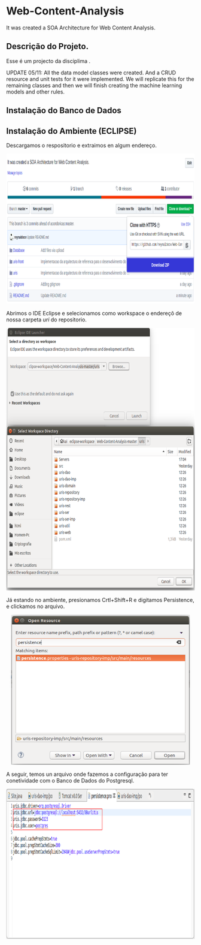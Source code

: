 # Web-Content-Analysis
It was created a SOA Architecture  for   Web Content Analysis. 
## Descrição do Projeto.

Esse é um projecto da disciplima .

UPDATE 05/11: All the data model classes were created. And a CRUD resource and unit tests for it were implemented. We will replicate this for the remaining classes and then we will finish creating the machine learning models and other rules.


## Instalação do Banco de Dados 

## Instalação do Ambiente (ECLIPSE)

Descargamos o respositorio e extraimos en algum endereço.

<p align="center">
  <img height="400" src="img/donwload.png">    
   
</p>

Abrimos o IDE Eclipse e selecionamos como workspace o endereçõ de nossa carpeta $uri$ do repositorio.

<p align="center">
  <img height="700" src="img/declaramosworkpace.png">    
   
</p>

Já estando no ambiente, presionamos Crtl+Shift+R e digitamos Persistence, e clickamos no arquivo.

<p align="center">
  <img height="400" src="img/persistence.png">    
   
</p>

A seguir, temos un arquivo onde fazemos a configuração para ter conetividade com o Banco de Dados do Postgresql.

<p align="center">
  <img height="400" src="img/persistence2.png">    
   
</p>




